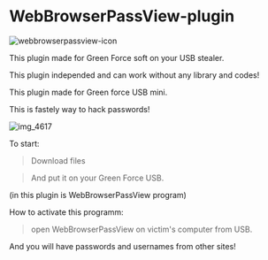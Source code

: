 # WebBrowserPassView-plugin
![webbrowserpassview-icon](https://user-images.githubusercontent.com/43011806/46359326-b0865d80-c671-11e8-85b7-043be5353632.png)

This plugin made for Green Force soft on your USB stealer.

This plugin independed and can work without any library and codes!

This plugin made for Green force USB mini.

This is fastely way to hack passwords!

![img_4617](https://user-images.githubusercontent.com/43011806/46586686-9f32bc00-ca8a-11e8-8288-399ca15d9aba.JPG)

To start:

> Download files

> And put it on your Green Force USB.

(in this plugin is WebBrowserPassView program)

How to activate this programm:

> open WebBrowserPassView on victim's computer from USB.

And you will have passwords and usernames from other sites!
